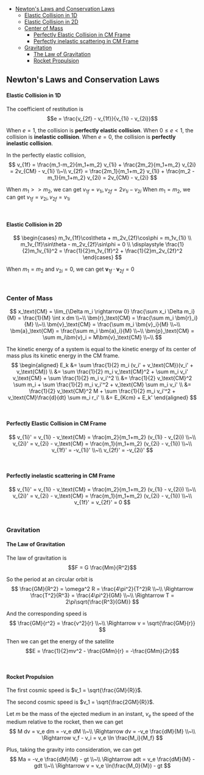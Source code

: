 <!-- TOC -->

- [Newton's Laws and Conservation Laws](#newtons-laws-and-conservation-laws)
    - [Elastic Collision in 1D](#elastic-collision-in-1d)
    - [Elastic Collision in 2D](#elastic-collision-in-2d)
  - [Center of Mass](#center-of-mass)
    - [Perfectly Elastic Collision in CM Frame](#perfectly-elastic-collision-in-cm-frame)
    - [Perfectly inelastic scattering in CM Frame](#perfectly-inelastic-scattering-in-cm-frame)
  - [Gravitation](#gravitation)
    - [The Law of Gravitation](#the-law-of-gravitation)
    - [Rocket Propulsion](#rocket-propulsion)

<!-- /TOC -->





## Newton's Laws and Conservation Laws
#### Elastic Collision in 1D
The coefficient of restitution is
$$e = \frac{v_{2f} - v_{1f}}{v_{1i} - v_{2i}}$$

When $e = 1$, the collision is **perfectly elastic collision**.
When $0 \le e \lt 1$, the collision is **inelastic collision**.
When $e = 0$, the collision is **perfectly inelastic collision**.

In the perfectly elastic collision,
$$
v_{1f} = \frac{m_1-m_2}{m_1+m_2} v_{1i} + \frac{2m_2}{m_1+m_2} v_{2i} = 2v_{CM} - v_{1i}
\\~\\
v_{2f} = \frac{2m_1}{m_1+m_2} v_{1i} + \frac{m_2 - m_1}{m_1+m_2} v_{2i} = 2v_{CM} - v_{2i}
$$

When  $m_1 >> m_2$, we can get $v_{1f} = v_{1i}, v_{2f} = 2v_{1i} - v_{2i}$
When  $m_1 = m_2$, we can get $v_{1f} = v_{2i}, v_{2f} = v_{1i}$

<br>

#### Elastic Collision in 2D
$$
\begin{cases}
m_1v_{1f}\cos\theta + m_2v_{2f}\cos\phi = m_1v_{1i} \\
m_1v_{1f}\sin\theta - m_2v_{2f}\sin\phi = 0 \\
\displaystyle \frac{1}{2}m_1v_{1i}^2 = \frac{1}{2}m_1v_{1f}^2 + \frac{1}{2}m_2v_{2f}^2
\end{cases}
$$

When $m_1 = m_2$ and $v_{2i} = 0$, we can get $\bm{v}_{1f} \cdot \bm{v}_{2f} = 0$







<br>

### Center of Mass
$$
x_\text{CM} = \lim_{\Delta m_i \rightarrow 0} \frac{\sum x_i \Delta m_i}{M} = \frac{1}{M} \int x dm \\~\\
\bm{r}_\text{CM} = \frac{\sum m_i \bm{r}_i}{M} \\~\\
\bm{v}_\text{CM} = \frac{\sum m_i \bm{v}_i}{M} \\~\\
\bm{a}_\text{CM} = \frac{\sum m_i \bm{a}_i}{M} \\~\\
\bm{p}_\text{CM} = \sum m_i\bm{v}_i = M\bm{v}_\text{CM} \\~\\
$$

The kinetic energy of a system is equal to the kinetic energy of its center of mass plus its kinetic energy in the CM frame.
$$
\begin{aligned}
  E_k &= \sum \frac{1}{2} m_i (v_i' + v_\text{CM})(v_i' + v_\text{CM}) \\
  &= \sum \frac{1}{2} m_i v_\text{CM}^2 + \sum m_i v_i' v_\text{CM} + \sum \frac{1}{2} m_i v_i'^2 \\
  &= \frac{1}{2} v_\text{CM}^2 \sum m_i + \sum \frac{1}{2} m_i v_i'^2 + v_\text{CM} \sum m_i v_i' \\
  &= \frac{1}{2} v_\text{CM}^2 M + \sum \frac{1}{2} m_i v_i'^2 + v_\text{CM}\frac{d}{dt} \sum m_i r_i' \\
  &= E_{Kcm} + E_k'
\end{aligned}
$$

<br>

#### Perfectly Elastic Collision in CM Frame
$$
v_{1i}' = v_{1i} - v_\text{CM} = \frac{m_2}{m_1+m_2} (v_{1i} - v_{2i}) \\~\\
v_{2i}' = v_{2i} - v_\text{CM} = \frac{m_1}{m_1+m_2} (v_{2i} - v_{1i}) \\~\\
v_{1f}' = -v_{1i}' \\~\\
v_{2f}' = -v_{2i}'
$$

<br>

#### Perfectly inelastic scattering in CM Frame
$$
v_{1i}' = v_{1i} - v_\text{CM} = \frac{m_2}{m_1+m_2} (v_{1i} - v_{2i}) \\~\\
v_{2i}' = v_{2i} - v_\text{CM} = \frac{m_1}{m_1+m_2} (v_{2i} - v_{1i}) \\~\\
v_{1f}' = v_{2f}' = 0
$$








<br>

### Gravitation
#### The Law of Gravitation
The law of gravitation is $$F = G \frac{Mm}{R^2}$$

So the period at an circular orbit is
$$
\frac{GM}{R^2} = \omega^2 R = \frac{4\pi^2}{T^2}R \\~\\
\Rightarrow \frac{T^2}{R^3} = \frac{4\pi^2}{GM} \\~\\
\Rightarrow T = 2\pi\sqrt{\frac{R^3}{GM}}
$$

And the corresponding speed is
$$
\frac{GM}{r^2} = \frac{v^2}{r} \\~\\
\Rightarrow v = \sqrt{\frac{GM}{r}}
$$

Then we can get the energy of the satellite
$$E = \frac{1}{2}mv^2 - \frac{GMm}{r} = -\frac{GMm}{2r}$$

<br>

#### Rocket Propulsion
The first cosmic speed is $v_1 = \sqrt{\frac{GM}{R}}$.

The second cosmic speed is $v_1 = \sqrt{\frac{2GM}{R}}$.

Let $m$ be the mass of the ejected medium in an instant, $v_e$ the speed of the medium relative to the rocket, then we can get 
$$
M dv = v_e dm = -v_e dM \\~\\
\Rightarrow dv = -v_e \frac{dM}{M} \\~\\
\Rightarrow v_f - v_i = v_e \ln \frac{M_i}{M_f}
$$

Plus, taking the gravity into consideration, we can get
$$
Ma = -v_e \frac{dM}{M} - gt \\~\\
\Rightarrow adt = v_e \frac{dM}{M} - gdt \\~\\
\Rightarrow v = v_e \ln(\frac{M_0}{M}) - gt
$$





